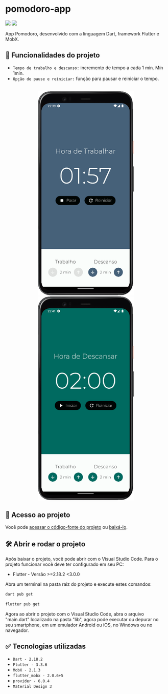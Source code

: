 # pomodoro-app

<p align="left">
   <img src="https://img.shields.io/badge/Status-Conclu%C3%ADdo-brightgreen?style=for-the-badge"/>
   <!-- <img src="https://img.shields.io/badge/Status-Em%20Desenvolvimento-orange?style=for-the-badge"/> -->
   <img src="https://img.shields.io/github/license/GabrielSchiavo/meals-app?color=blue&style=for-the-badge"/>
</p>

App Pomodoro, desenvolvido com a linguagem Dart, framework Flutter e MobX.

## :hammer: Funcionalidades do projeto
* `Tempo de trabalho e descanso:` incremento de tempo a cada 1 min. Mín 1min.
* `Opção de pause e reiniciar:` função para pausar e reiniciar o tempo.

<br>
<div display: inline_block align="center">
   <img src="./assets/images/screenshots/screenshot_01.png" width="300" alt="Screenshot tela hora de trabalhar"/>
   <img src="./assets/images/screenshots/screenshot_02.png" width="300" alt="Screenshot tela hora de descansar"/>
</div>

## :file_folder: Acesso ao projeto
Você pode [acessar o código-fonte do projeto](https://github.com/GabrielSchiavo/pomodoro-app) ou [baixá-lo](https://github.com/GabrielSchiavo/pomodoro-app/archive/refs/heads/main.zip).

## :hammer_and_wrench: Abrir e rodar o projeto
Após baixar o projeto, você pode abrir com o Visual Studio Code. Para o projeto funcionar você deve ter configurado em seu PC:

* Flutter - Versão >=2.18.2 <3.0.0

Abra um terminal na pasta raiz do projeto e execute estes comandos:
```bash
dart pub get
```
```bash
flutter pub get
```

Agora ao abrir o projeto com o Visual Studio Code, abra o arquivo "main.dart" localizado na pasta "lib", agora pode executar ou depurar no seu smartphone, em um emulador Android ou iOS, no Windows ou no navegador.

## :white_check_mark: Tecnologias utilizadas
* `Dart - 2.18.2`
* `Flutter - 3.3.6`
* `MobX - 2.1.3`
* `flutter_mobx - 2.0.6+5`
* `provider - 6.0.4`
* `Material Design 3`

